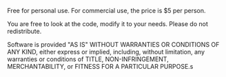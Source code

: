 Free for personal use. For commercial use, the price is $5 per person.

You are free to look at the code, modify it to your needs. Please do not redistribute.

Software is provided "AS IS" WITHOUT WARRANTIES OR CONDITIONS OF ANY KIND, either express or implied, including, without limitation, any warranties or conditions of TITLE, NON-INFRINGEMENT, MERCHANTABILITY, or FITNESS FOR A PARTICULAR PURPOSE.s
